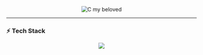 <div align="center">
  <img src="https://github.com/Zer0Flux86/Zer0Flux86/blob/main/c-c-my-beloved.gif?raw=true" alt="C my beloved">
</div>

---

### ⚡ Tech Stack
<div align="center">
<img src="https://skillicons.dev/icons?i=rust,c,cpp,git,github,linux,vscode,arch,md" />
</div>
